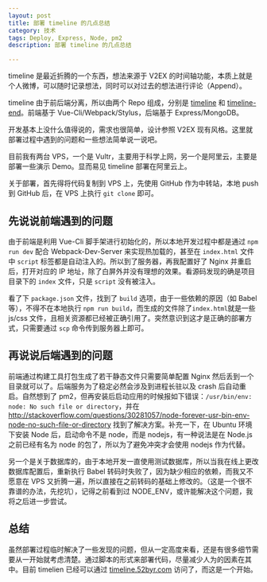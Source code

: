 ```yaml
---
layout: post
title: 部署 timeline 的几点总结
category: 技术
tags: Deploy, Express, Node, pm2
description: 部署 timeline 的几点总结

---
```


timeline 是最近折腾的一个东西，想法来源于 V2EX 的时间轴功能，本质上就是个人微博，可以随时记录想法，同时可以对过去的想法进行评论（Append）。

timeline 由于前后端分离，所以由两个 Repo 组成，分别是 [timeline](https://github.com/byr-gdp/timeline) 和 [timeline-end](https://github.com/byr-gdp/timeline-end)。前端基于 Vue-Cli/Webpack/Stylus，后端基于 Express/MongoDB。

开发基本上没什么值得说的，需求也很简单，设计参照 V2EX 现有风格。这里就部署过程中遇到的问题和一些想法简单说一说吧。

目前我有两台 VPS，一个是 Vultr，主要用于科学上网，另一个是阿里云，主要是部署一些演示 Demo。显而易见 timeline 部署在阿里云上。

关于部署，首先得将代码复制到 VPS 上，先使用 GitHub 作为中转站，本地 push 到 GitHub 后，在 VPS 上执行 `git clone` 即可。

## 先说说前端遇到的问题

由于前端是利用 Vue-Cli 脚手架进行初始化的，所以本地开发过程中都是通过 `npm run dev` 配合 Webpack-Dev-Server 来实现热加载的，甚至在 `index.html` 文件中 `script` 标签都是自动注入的。所以到了服务器，再我配置好了 Nginx 并重启后，打开对应的 IP 地址，除了白屏外并没有理想的效果。看源码发现的确是项目目录下的 `index` 文件，只是 `script` 没有被注入。

看了下 `package.json` 文件，找到了 `build` 选项，由于一些依赖的原因（如 Babel 等），不得不在本地执行 `npm run build`，而生成的文件除了`index.html`就是一些 js/css 文件，且相关资源都已经被正确引用了。突然意识到这才是正确的部署方式，只需要通过 `scp` 命令传到服务器上即可。

## 再说说后端遇到的问题

前端通过构建工具打包生成了若干静态文件只需要简单配置 Nginx 然后丢到一个目录就可以了。后端服务为了稳定必然会涉及到进程长驻以及 crash 后自动重启。自然想到了 pm2，但再安装后启动应用的时候报如下错误：`/usr/bin/env: node: No such file or directory`，并在 <http://stackoverflow.com/questions/30281057/node-forever-usr-bin-env-node-no-such-file-or-directory> 找到了解决方案。补充一下，在 Ubuntu 环境下安装 Node 后，启动命令不是 node，而是 nodejs，有一种说法是在 Node.js 之前已经有名为 node 的包了，所以为了避免冲突才会使用 nodejs 作为代替。

另一个是关于数据库的，由于本地开发一直使用测试数据库，所以当我在线上更改数据库配置后，重新执行 Babel 转码时失败了，因为缺少相应的依赖，而我又不愿意在 VPS 又折腾一遍，所以直接在之前转码的基础上修改的。（这是一个很不靠谱的办法，先挖坑），记得之前看到过 NODE_ENV，或许能解决这个问题，我将之后进一步尝试。

## 总结

虽然部署过程临时解决了一些发现的问题，但从一定高度来看，还是有很多细节需要从一开始就考虑清楚。通过脚本的形式来部署代码，尽量减少人为的因素在其中。目前 timelien 已经可以通过 [timeline.52byr.com](timeline.52byr.com) 访问了，而这是一个开始。
